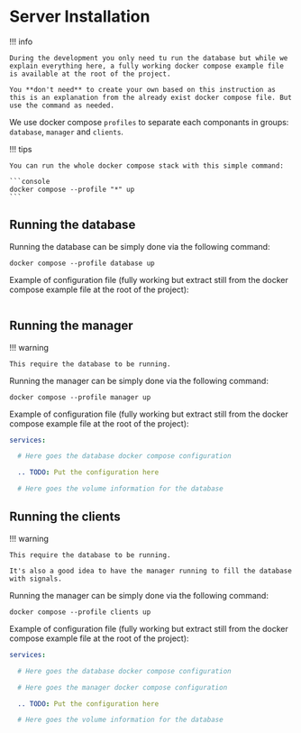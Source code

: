 # Server Installation

!!! info

    During the development you only need tu run the database but while we explain everything here, a fully working docker compose example file is available at the root of the project.

    You **don't need** to create your own based on this instruction as this is an explanation from the already exist docker compose file. But use the command as needed.

We use docker compose `profiles` to separate each componants in groups: `database`, `manager` and `clients`.

!!! tips

    You can run the whole docker compose stack with this simple command:

    ```console
    docker compose --profile "*" up
    ```

## Running the database

Running the database can be simply done via the following command:

```console
docker compose --profile database up
```

Example of configuration file (fully working but extract still from the docker compose example file at the root of the project):

```yaml
```

## Running the manager

!!! warning

    This require the database to be running.

Running the manager can be simply done via the following command:

```console
docker compose --profile manager up
```

Example of configuration file (fully working but extract still from the docker compose example file at the root of the project):

```yaml
services:

  # Here goes the database docker compose configuration

  .. TODO: Put the configuration here

  # Here goes the volume information for the database
```

## Running the clients

!!! warning

    This require the database to be running.

    It's also a good idea to have the manager running to fill the database with signals.

Running the manager can be simply done via the following command:

```console
docker compose --profile clients up
```

Example of configuration file (fully working but extract still from the docker compose example file at the root of the project):

```yaml
services:

  # Here goes the database docker compose configuration

  # Here goes the manager docker compose configuration

  .. TODO: Put the configuration here

  # Here goes the volume information for the database
```